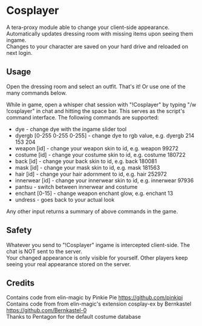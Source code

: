 # Cosplayer
A tera-proxy module able to change your client-side appearance.  
Automatically updates dressing room with missing items upon seeing them ingame.  
Changes to your character are saved on your hard drive and reloaded on next login.  
  
## Usage  
Open the dressing room and select an outfit. That's it! Or use one of the many commands below.  

While in game, open a whisper chat session with "!Cosplayer" by typing "/w !cosplayer" in chat and hitting the space bar.
This serves as the script's command interface. 
The following commands are supported:  
  
* dye - change dye with the ingame slider tool 
* dyergb [0-255 0-255 0-255] - change dye to rgb value, e.g. dyergb 214 153 204
* weapon [id] - change your weapon skin to id, e.g. weapon 99272
* costume [id] - change your costume skin to id, e.g. costume 180722
* back [id] - change your back skin to id, e.g. back 180081
* mask [id] - change your mask skin to id, e.g. mask 181563
* hair [id] - change your hair adornment to id, e.g. hair 252972
* innerwear [id] - change your innerwear skin to id, e.g. innerwear 97936
* pantsu - switch between innerwear and costume
* enchant [0-15] - change weapon enchant glow, e.g. enchant 13
* undress - goes back to your actual look
  
Any other input returns a summary of above commands in the game.
  
## Safety
Whatever you send to "!Cosplayer" ingame is intercepted client-side. The chat is NOT sent to the server.  
Your changed appearance is only visible for yourself. Other players keep seeing your real appearance stored on the server.  
  
## Credits  
Contains code from elin-magic by Pinkie Pie https://github.com/pinkipi  
Contains code from from elin-magic's extension cosplay-ex by Bernkastel https://github.com/Bernkastel-0  
Thanks to Pentagon for the default costume database
